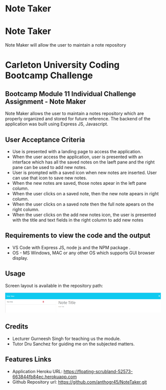 # Note Taker


# Note Taker
Note Maker will allow the user to maintain a note repository

# Carleton University Coding Bootcamp Challenge 

## Bootcamp Module 11 Individual Challenge Assignment - Note Maker

Note Maker allows the user to maintain a notes repository which are properly organized and stored for future reference. The backend of the application was built using Express JS, Javascript. 

## User Acceptance Criteria

* Use is presented with a landing page to access the application.
* When the user access the application, user is presented with an interface which has all the saved notes on the laeft pane and the right pane can be used to add new notes.
* User is prompted with a saved icon when new notes are inserted. User can use that icon to save new notes.
* When the new notes are saved, those notes apear in the left pane column.
* When the user clicks on a saved note, then the new note apears in right column.
* When the user clicks on a saved note then the full note apears on the right column.
* When the user clicks on the add new notes icon, the user is presented with the title and text fields in the right column to add new notes


## Requirements to view the code and the output

- VS Code with Express JS, node js and the NPM package .
- OS - MS Windows, MAC or any other OS which supports GUI browser display.

## Usage

Screen layout is available in the repository path: 


![image info](./Assets/Screenshot%202023-10-26%20204412.png)

## Credits

- Lecturer Gurneesh Singh for teaching us the module.
- Tutor Dru Sanchez for guiding me on the subjected matters.

  
## Features Links

- Application Heroku URL: https://floating-scrubland-52573-663844fb84ec.herokuapp.com
- Github Repository url: https://github.com/anthogr45/NoteTaker.git